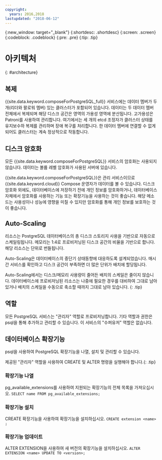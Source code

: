 ```yaml
---
copyright:
  years: 2016,2018
lastupdated: "2018-06-12"
---
```


{:new_window: target="_blank"}
{:shortdesc: .shortdesc}
{:screen: .screen}
{:codeblock: .codeblock}
{:pre: .pre}
{:tip: .tip}

# 아키텍처 
{: #architecture}

## 복제

{{site.data.keyword.composeForPostgreSQL_full}} 서비스에는 데이터 멤버가 두 개(리더와 팔로워 멤버) 있는 클러스터가 포함되어 있습니다. 데이터는 두 데이터 멤버 전체에서 복제되며 해당 디스크 공간은 영역의 가용성 영역에 분산됩니다. 고가용성은 Patroni를 사용하여 관리합니다. 여기에서는 세 개의 etcd 조정자가 클러스터 상태를 유지보수하 복제를 관리하며 장애 복구를 처리합니다. 한 데이터 멤버에 연결할 수 없게 되어도 클러스터는 계속 정상적으로 작동합니다.

## 디스크 암호화

모든 {{site.data.keyword.composeForPostgreSQL}} 서비스의 암호화는 사용되지 않습니다. 데이터는 볼륨 레벨 암호화가 사용된 서버에 있습니다. 

{{site.data.keyword.composeForPostgreSQL}}은 관리 서비스이므로 {{site.data.keyword.cloud}} Compose 운영자가 데이터를 볼 수 있습니다. 디스크 암호화 외에도, 데이터베이스에 저장하기 전에 개인 정보를 암호화하거나, 데이터베이스 자체에서 암호화를 사용하는 기능 또는 확장기능을 사용하는 것이 좋습니다. 해당 메소드는 사용성이나 성능에 영향을 미칠 수 있지만 암호화를 통해 개인 정보를 보호하는 것이 좋습니다.

## Auto-Scaling

리소스는 PostgreSQL 데이터베이스의 총 디스크 스토리지 사용을 기반으로 자동으로 스케일링됩니다. 메모리는 1:4로 프로비저닝된 디스크 공간의 비율을 기반으로 합니다. 해당 리소스는 단위로 번들됩니다.

Auto-Scaling은 데이터베이스의 중단기 상태동향에 대응하도록 설계되었습니다. 매시간 서비스를 확인하고 디스크 공간이 부족하면 더 많은 단위가 배치에 할당됩니다. 

Auto-Scaling에서는 디스크/메모리 사용량이 줄어든 배치의 스케일은 줄이지 않습니다. 데이터베이스에 프로비저닝된 리소스는 나중에 필요한 경우를 대비하여 그대로 남아 있거나 배치의 스케일을 수동으로 축소할 때까지 그대로 남아 있습니다.
{: .tip}

## 역할

모든 PostgreSQL 서비스는 "관리자" 역할로 프로비저닝합니다. 기타 역할과 권한은 psql을 통해 추가하고 관리할 수 있습니다. 이 서비스의 "수퍼유저" 역할은 없습니다.

## 데이터베이스 확장기능

psql을 사용하여 PostgreSQL 확장기능을 나열, 설치 및 관리할 수 있습니다.

제공된 "관리자" 역할을 사용하여 CREATE 및 ALTER 명령을 실행해야 합니다.{: .tip}

### 확장기능 나열

pg_available_extensions를 사용하여 지원되는 확장기능의 전체 목록을 가져오십시오.
`SELECT name FROM pg_available_extensions;`

### 확장기능 설치

CREATE 확장기능을 사용하여 확장기능을 설치하십시오.
`CREATE extension <name> ;`

### 확장기능 업데이트

ALTER EXTENSION을 사용하여 새 버전의 확장기능을 설치하십시오.
`ALTER EXTENSION <name> UPDATE TO <version>;`
